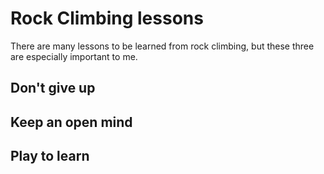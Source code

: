 # Rock Climbing lessons

There are many lessons to be learned from rock climbing, but these three are especially important to me. 

## Don't give up

## Keep an open mind

## Play to learn

